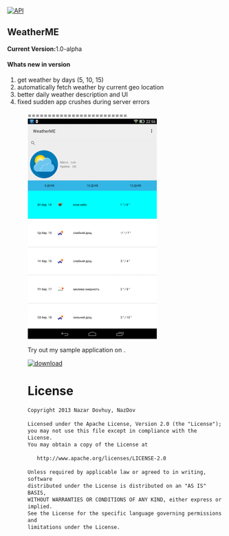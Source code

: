 [![API](https://img.shields.io/badge/API-10%2B-brightgreen.svg?style=flat)](https://android-arsenal.com/api?level=10)

<h2>WeatherME</h2>

<b>Current Version:</b></b>1.0-alpha</b>
<h4>Whats new in version </h4>
<ol>
  <li>get weather by days (5, 10, 15)</li>
  <li>automatically fetch weather by current geo location</li>
  <li>better daily weather description and UI</li>
  <li>fixed sudden app crushes during server errors</li>
<ol>
=========================

<img src="https://raw.githubusercontent.com/NazDov/WeatherME/master/samples/screenshot.png" width="300" >

Try out my sample application on .

<a href="http://s000.tinyupload.com/download.php?file_id=22153366913794932319&t=2215336691379493231938084">
  <img alt="download"
         src="http://diylogodesigns.com/blog/wp-content/uploads/2016/06/blue-color-free-Download-Button.png" width="250" />
</a>


License
=======

    Copyright 2013 Nazar Dovhuy, NazDov

    Licensed under the Apache License, Version 2.0 (the "License");
    you may not use this file except in compliance with the License.
    You may obtain a copy of the License at

       http://www.apache.org/licenses/LICENSE-2.0

    Unless required by applicable law or agreed to in writing, software
    distributed under the License is distributed on an "AS IS" BASIS,
    WITHOUT WARRANTIES OR CONDITIONS OF ANY KIND, either express or implied.
    See the License for the specific language governing permissions and
    limitations under the License.
